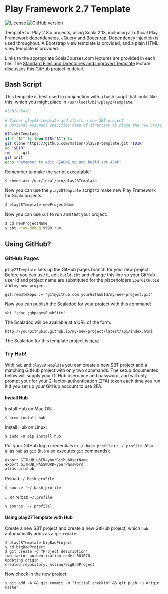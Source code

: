 # Play Framework 2.7 Template

[![License](https://licensebuttons.net/p/zero/1.0/88x31.png)](https://creativecommons.org/share-your-work/public-domain/cc0/)
[![GitHub version](https://badge.fury.io/gh/mslinn%2Fplay27Template.svg)](https://badge.fury.io/gh/mslinn%2Fplay256emplate)

Template for Play 2.8.x projects, using Scala 2.13, including all official Play Framework dependencies,
JQuery and Bootstrap. Dependency injection is used throughout.
A Bootstrap view template is provided, and a plain HTML view template is provided.

Links to the appropriate ScalaCourses.com lectures are provided in each file.
The [Standard Files and Directories and Improved Template](https://scalacourses.com/student/showLecture/169)
lecture discusses this GitHub project in detail.

## Bash Script
This template is best used in conjunction with a bash script that looks like this, which you might place in `/usr/local/bin/play27Template`:

```bash
#!/bin/bash

# Clones play28-template and starts a new SBT project
# Optional argument specifies name of directory to place the new project into

DIR=sbtTemplate
if [ "$1" ]; then DIR="$1"; fi
git clone https://github.com/mslinn/play28-template.git "$DIR"
cd "$DIR"
rm -rf .git
git init
echo "Remember to edit README.md and build.sbt ASAP"
```

Remember to make the script executable!
```bash
$ chmod a+x /usr/local/bin/play28Template
```
Now you can use the `play28Template` script to make new Play Framework for Scala projects:

```bash
$ play28Template newProjectName
```

Now you can use `sbt` to run and test your project.

```bash
$ cd newProjectName
$ sbt -jvm-debug 9999 run
```

## Using GitHub?

### GitHub Pages
`play27Template` sets up the GitHub pages branch for your new project.
Before you can use it, edit `build.sbt` and change this line so your GitHub user id and project name are substituted
for the placeholders `yourGithubId` and `my-new-project`:

    git.remoteRepo := "git@github.com:yourGithubId/my-new-project.git"

Now you can publish the Scaladoc for your project with this command:

    sbt ";doc ;ghpagesPushSite"

The Scaladoc will be available at a URL of the form:

    http://yourGithubId.github.io/my-new-project/latest/api/index.html

The Scaladoc for this template project is [here](http://mslinn.github.io/play25-template/latest/api/index.html)

### Try Hub!
With `hub` and `play28Template` you can create a new SBT project and a matching GitHub project with only two commands.
The setup documented below will supply your GitHub username and password,
and will only prompt your for your 2-factor-authentication (2FA) token each time
you run it if you set up your GitHub account to use 2FA.

#### Install Hub
Install Hub on Mac OS:

    $ brew install hub

Install Hub on Linux:

    $ sudo -H pip install hub

Put your GitHub login credentials in `~/.bash_profile` or `~/.profile`.
Also alias `hub` as `git` (`hub` also executes `git` commands):

    export GITHUB_USER=yourGithubUserName
    export GITHUB_PASSWORD=yourPassword
    alias git=hub

Reload `~/.bash_profile`

    $ source `~/.bash_profile`

... or reload `~/.profile`

    $ source `~/.profile`

#### Using play27Template with Hub
Create a new SBT project and create a new GitHub project, which `hub` automatically adds as a `git` `remote`:

    $ play28Template bigBadProject
    $ cd bigBadProject
    $ git create -d "Project description"
    two-factor authentication code: 881078
    Updating origin
    created repository: mslinn/bigBadProject

Now check in the new project:

    $ git add -A && git commit -m "Initial checkin" && git push -u origin master
